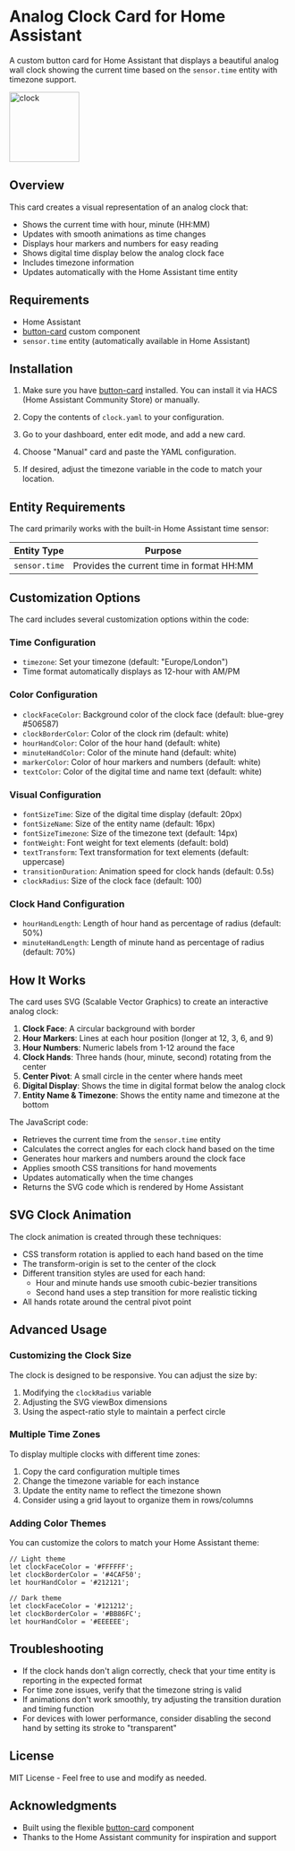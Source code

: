 # Analog Clock Card for Home Assistant

A custom button card for Home Assistant that displays a beautiful analog wall clock showing the current time based on the `sensor.time` entity with timezone support.

<img width="125" alt="clock" src="https://github.com/user-attachments/assets/15adeda4-37a7-472c-baf5-fccf9cf0dbc5" />

## Overview

This card creates a visual representation of an analog clock that:
- Shows the current time with hour, minute (HH:MM)
- Updates with smooth animations as time changes
- Displays hour markers and numbers for easy reading
- Shows digital time display below the analog clock face
- Includes timezone information
- Updates automatically with the Home Assistant time entity

## Requirements

- Home Assistant
- [button-card](https://github.com/custom-cards/button-card) custom component
- `sensor.time` entity (automatically available in Home Assistant)

## Installation

1. Make sure you have [button-card](https://github.com/custom-cards/button-card) installed. You can install it via HACS (Home Assistant Community Store) or manually.

2. Copy the contents of `clock.yaml` to your configuration.

3. Go to your dashboard, enter edit mode, and add a new card.

4. Choose "Manual" card and paste the YAML configuration.

5. If desired, adjust the timezone variable in the code to match your location.

## Entity Requirements

The card primarily works with the built-in Home Assistant time sensor:

| Entity Type | Purpose |
|-------------|---------|
| `sensor.time` | Provides the current time in format HH:MM |

## Customization Options

The card includes several customization options within the code:

### Time Configuration

- `timezone`: Set your timezone (default: "Europe/London")
- Time format automatically displays as 12-hour with AM/PM

### Color Configuration

- `clockFaceColor`: Background color of the clock face (default: blue-grey #506587)
- `clockBorderColor`: Color of the clock rim (default: white)
- `hourHandColor`: Color of the hour hand (default: white)
- `minuteHandColor`: Color of the minute hand (default: white)
- `markerColor`: Color of hour markers and numbers (default: white)
- `textColor`: Color of the digital time and name text (default: white)

### Visual Configuration

- `fontSizeTime`: Size of the digital time display (default: 20px)
- `fontSizeName`: Size of the entity name (default: 16px)
- `fontSizeTimezone`: Size of the timezone text (default: 14px)
- `fontWeight`: Font weight for text elements (default: bold)
- `textTransform`: Text transformation for text elements (default: uppercase)
- `transitionDuration`: Animation speed for clock hands (default: 0.5s)
- `clockRadius`: Size of the clock face (default: 100)

### Clock Hand Configuration

- `hourHandLength`: Length of hour hand as percentage of radius (default: 50%)
- `minuteHandLength`: Length of minute hand as percentage of radius (default: 70%)

## How It Works

The card uses SVG (Scalable Vector Graphics) to create an interactive analog clock:

1. **Clock Face**: A circular background with border
2. **Hour Markers**: Lines at each hour position (longer at 12, 3, 6, and 9)
3. **Hour Numbers**: Numeric labels from 1-12 around the face
4. **Clock Hands**: Three hands (hour, minute, second) rotating from the center
5. **Center Pivot**: A small circle in the center where hands meet
6. **Digital Display**: Shows the time in digital format below the analog clock
7. **Entity Name & Timezone**: Shows the entity name and timezone at the bottom

The JavaScript code:
- Retrieves the current time from the `sensor.time` entity
- Calculates the correct angles for each clock hand based on the time
- Generates hour markers and numbers around the clock face
- Applies smooth CSS transitions for hand movements
- Updates automatically when the time changes
- Returns the SVG code which is rendered by Home Assistant

## SVG Clock Animation

The clock animation is created through these techniques:
- CSS transform rotation is applied to each hand based on the time
- The transform-origin is set to the center of the clock
- Different transition styles are used for each hand:
  - Hour and minute hands use smooth cubic-bezier transitions
  - Second hand uses a step transition for more realistic ticking
- All hands rotate around the central pivot point

## Advanced Usage

### Customizing the Clock Size

The clock is designed to be responsive. You can adjust the size by:
1. Modifying the `clockRadius` variable
2. Adjusting the SVG viewBox dimensions
3. Using the aspect-ratio style to maintain a perfect circle

### Multiple Time Zones

To display multiple clocks with different time zones:

1. Copy the card configuration multiple times
2. Change the timezone variable for each instance
3. Update the entity name to reflect the timezone shown
4. Consider using a grid layout to organize them in rows/columns

### Adding Color Themes

You can customize the colors to match your Home Assistant theme:

```
// Light theme
let clockFaceColor = '#FFFFFF';
let clockBorderColor = '#4CAF50';
let hourHandColor = '#212121';

// Dark theme
let clockFaceColor = '#121212';
let clockBorderColor = '#BB86FC';
let hourHandColor = '#EEEEEE';
```

## Troubleshooting

- If the clock hands don't align correctly, check that your time entity is reporting in the expected format
- For time zone issues, verify that the timezone string is valid
- If animations don't work smoothly, try adjusting the transition duration and timing function
- For devices with lower performance, consider disabling the second hand by setting its stroke to "transparent"

## License

MIT License - Feel free to use and modify as needed.

## Acknowledgments

- Built using the flexible [button-card](https://github.com/custom-cards/button-card) component
- Thanks to the Home Assistant community for inspiration and support
